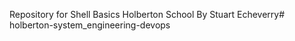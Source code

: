 Repository for Shell Basics 
Holberton School
By Stuart Echeverry# holberton-system_engineering-devops
